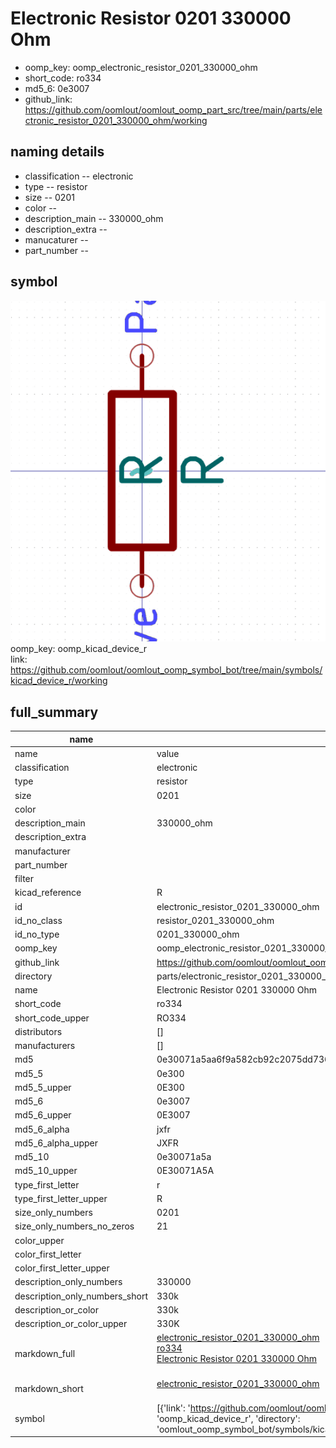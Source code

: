 # Electronic Resistor 0201 330000 Ohm

  
* oomp_key: oomp_electronic_resistor_0201_330000_ohm 
* short_code: ro334
* md5_6: 0e3007  
* github_link: https://github.com/oomlout/oomlout_oomp_part_src/tree/main/parts/electronic_resistor_0201_330000_ohm/working  
## naming details
* classification -- electronic
* type -- resistor
* size -- 0201
* color -- 
* description_main -- 330000_ohm
* description_extra -- 
* manucaturer -- 
* part_number -- 



## symbol

![](symbol/0/working/working_600.png)  
oomp_key: oomp_kicad_device_r  
link: https://github.com/oomlout/oomlout_oomp_symbol_bot/tree/main/symbols/kicad_device_r/working  


## full_summary
| name | value | 
| --- | --- | 
| name | value | 
| classification | electronic | 
| type | resistor | 
| size | 0201 | 
| color |  | 
| description_main | 330000_ohm | 
| description_extra |  | 
| manufacturer |  | 
| part_number |  | 
| filter |  | 
| kicad_reference | R | 
| id | electronic_resistor_0201_330000_ohm | 
| id_no_class | resistor_0201_330000_ohm | 
| id_no_type | 0201_330000_ohm | 
| oomp_key | oomp_electronic_resistor_0201_330000_ohm | 
| github_link | https://github.com/oomlout/oomlout_oomp_part_src/tree/main/parts/electronic_resistor_0201_330000_ohm/working | 
| directory | parts/electronic_resistor_0201_330000_ohm | 
| name | Electronic Resistor 0201 330000 Ohm | 
| short_code | ro334 | 
| short_code_upper | RO334 | 
| distributors | [] | 
| manufacturers | [] | 
| md5 | 0e30071a5aa6f9a582cb92c2075dd736 | 
| md5_5 | 0e300 | 
| md5_5_upper | 0E300 | 
| md5_6 | 0e3007 | 
| md5_6_upper | 0E3007 | 
| md5_6_alpha | jxfr | 
| md5_6_alpha_upper | JXFR | 
| md5_10 | 0e30071a5a | 
| md5_10_upper | 0E30071A5A | 
| type_first_letter | r | 
| type_first_letter_upper | R | 
| size_only_numbers | 0201 | 
| size_only_numbers_no_zeros | 21 | 
| color_upper |  | 
| color_first_letter |  | 
| color_first_letter_upper |  | 
| description_only_numbers | 330000 | 
| description_only_numbers_short | 330k | 
| description_or_color | 330k | 
| description_or_color_upper | 330K | 
| markdown_full | [electronic_resistor_0201_330000_ohm](https://github.com/oomlout/oomlout_oomp_part_src/tree/main/parts/electronic_resistor_0201_330000_ohm/working)<br>[ro334](https://github.com/oomlout/oomlout_oomp_part_src/tree/main/parts/electronic_resistor_0201_330000_ohm/working)<br>[Electronic Resistor 0201 330000 Ohm](https://github.com/oomlout/oomlout_oomp_part_src/tree/main/parts/electronic_resistor_0201_330000_ohm/working)<br><br> | 
| markdown_short | [electronic_resistor_0201_330000_ohm](https://github.com/oomlout/oomlout_oomp_part_src/tree/main/parts/electronic_resistor_0201_330000_ohm/working)<br><br> | 
| symbol | [{'link': 'https://github.com/oomlout/oomlout_oomp_symbol_bot/tree/main/symbols/kicad_device_r', 'oomp_key': 'oomp_kicad_device_r', 'directory': 'oomlout_oomp_symbol_bot/symbols/kicad_device_r//working/working.kicad_sym'}] | 

